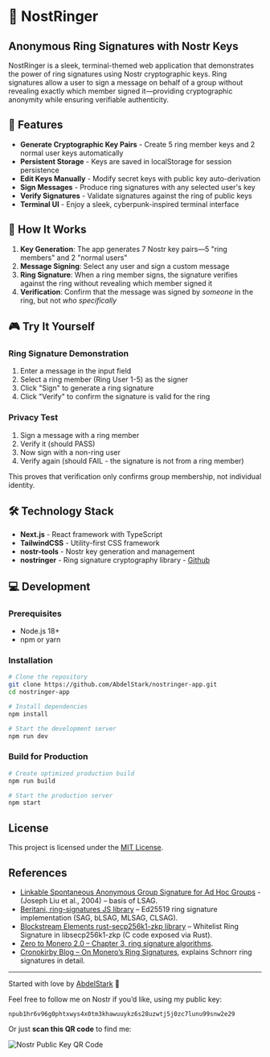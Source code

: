 # 🔐 NostRinger

## Anonymous Ring Signatures with Nostr Keys

NostRinger is a sleek, terminal-themed web application that demonstrates the power of ring signatures using Nostr cryptographic keys. Ring signatures allow a user to sign a message on behalf of a group without revealing exactly which member signed it—providing cryptographic anonymity while ensuring verifiable authenticity.

## 🌟 Features

- **Generate Cryptographic Key Pairs** - Create 5 ring member keys and 2 normal user keys automatically
- **Persistent Storage** - Keys are saved in localStorage for session persistence
- **Edit Keys Manually** - Modify secret keys with public key auto-derivation
- **Sign Messages** - Produce ring signatures with any selected user's key
- **Verify Signatures** - Validate signatures against the ring of public keys
- **Terminal UI** - Enjoy a sleek, cyberpunk-inspired terminal interface

## 🧪 How It Works

1. **Key Generation**: The app generates 7 Nostr key pairs—5 "ring members" and 2 "normal users"
2. **Message Signing**: Select any user and sign a custom message
3. **Ring Signature**: When a ring member signs, the signature verifies against the ring without revealing which member signed it
4. **Verification**: Confirm that the message was signed by *someone* in the ring, but not *who specifically*

## 🎮 Try It Yourself

### Ring Signature Demonstration

1. Enter a message in the input field
2. Select a ring member (Ring User 1-5) as the signer
3. Click "Sign" to generate a ring signature
4. Click "Verify" to confirm the signature is valid for the ring

### Privacy Test

1. Sign a message with a ring member
2. Verify it (should PASS)
3. Now sign with a non-ring user
4. Verify again (should FAIL - the signature is not from a ring member)

This proves that verification only confirms group membership, not individual identity.

## 🛠️ Technology Stack

- **Next.js** - React framework with TypeScript
- **TailwindCSS** - Utility-first CSS framework
- **nostr-tools** - Nostr key generation and management
- **nostringer** - Ring signature cryptography library - [Github](https://github.com/AbdelStark/nostringer)

## 💻 Development

### Prerequisites

- Node.js 18+
- npm or yarn

### Installation

```bash
# Clone the repository
git clone https://github.com/AbdelStark/nostringer-app.git
cd nostringer-app

# Install dependencies
npm install

# Start the development server
npm run dev
```

### Build for Production

```bash
# Create optimized production build
npm run build

# Start the production server
npm start
```

## License

This project is licensed under the [MIT License](License).

## References

- [Linkable Spontaneous Anonymous Group Signature for Ad Hoc Groups](https://eprint.iacr.org/2004/027.pdf) - (Joseph Liu et al., 2004) – basis of LSAG.
- [Beritani, ring-signatures JS library](https://github.com/beritani/ring-signatures) – Ed25519 ring signature implementation (SAG, bLSAG, MLSAG, CLSAG)​.
- [Blockstream Elements rust-secp256k1-zkp library](https://github.com/BlockstreamResearch/rust-secp256k1-zkp) – Whitelist Ring Signature in libsecp256k1-zkp (C code exposed via Rust)​.
- [Zero to Monero 2.0 – Chapter 3, ring signature algorithms](https://www.getmonero.org/library/Zero-to-Monero-2-0-0.pdf).
- [Cronokirby Blog – On Monero’s Ring Signatures](https://cronokirby.com/posts/2022/03/on-moneros-ring-signatures), explains Schnorr ring signatures in detail​.

---

Started with love by [AbdelStark](https://github.com/AbdelStark) 🧡

Feel free to follow me on Nostr if you’d like, using my public key:

```text
npub1hr6v96g0phtxwys4x0tm3khawuuykz6s28uzwtj5j0zc7lunu99snw2e29
```

Or just **scan this QR code** to find me:

![Nostr Public Key QR Code](https://hackmd.io/_uploads/SkAvwlYYC.png)

